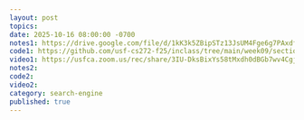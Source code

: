 ```yaml
---
layout: post
topics: 
date: 2025-10-16 08:00:00 -0700
notes1: https://drive.google.com/file/d/1kK3k5ZBipSTz13JsUM4Fge6g7PAxdfih/view?usp=sharing
code1: https://github.com/usf-cs272-f25/inclass/tree/main/week09/section01
video1: https://usfca.zoom.us/rec/share/3IU-DksBixYs58tMxdh0dBGb7wv4CgjiYvvg2gUkzP9viWjwoNk_ajJhA9TkMN2E.dwXXzsVN54Ktb8dZ
notes2: 
code2: 
video2: 
category: search-engine
published: true
---
```

